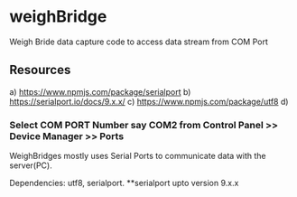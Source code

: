 # weighBridge
Weigh Bride data capture code to access data  stream from  COM Port


## Resources 
a) https://www.npmjs.com/package/serialport
b) https://serialport.io/docs/9.x.x/
c) https://www.npmjs.com/package/utf8
d) 

### Select COM PORT  Number say COM2 from Control Panel >> Device Manager >> Ports

WeighBridges mostly uses Serial Ports to communicate data with the server(PC).

Dependencies:  utf8, serialport.
    **serialport upto version 9.x.x


 
